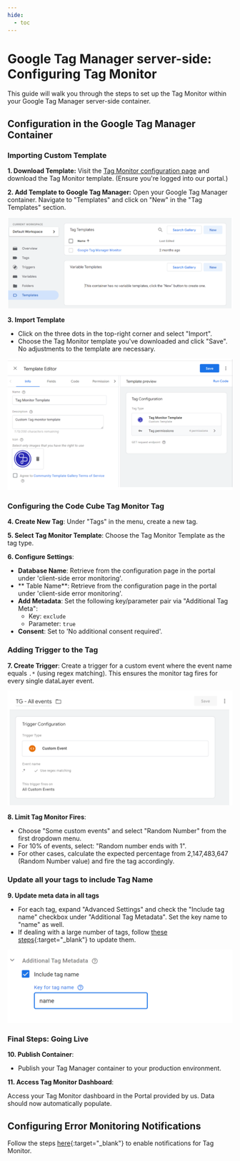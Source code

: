```yaml
---
hide:
  - toc
---
```


# Google Tag Manager server-side: Configuring Tag Monitor

This guide will walk you through the steps to set up the Tag Monitor within your Google Tag Manager server-side container.

## Configuration in the Google Tag Manager Container

### Importing Custom Template

**1. Download Template:** Visit the [Tag Monitor configuration page](https://portal.code-cube.io/tag_monitor_config) and download the Tag Monitor template. (Ensure you're logged into our portal.)

**2. Add Template to Google Tag Manager:** Open your Google Tag Manager container. Navigate to "Templates" and click on "New" in the "Tag Templates" section.

![Add Template](../images/import-temp.png)

**3. Import Template**

- Click on the three dots in the top-right corner and select "Import".
- Choose the Tag Monitor template you've downloaded and click "Save". No adjustments to the template are necessary.
  
![Import Template](../images/temp-editor.png)

### Configuring the Code Cube Tag Monitor Tag

**4. Create New Tag**: Under "Tags" in the menu, create a new tag.

**5. Select Tag Monitor Template**: Choose the Tag Monitor Template as the tag type.  

**6. Configure Settings**: 

- **Database Name**: Retrieve from the configuration page in the portal under 'client-side error monitoring'.
- ** Table Name**: Retrieve from the configuration page in the portal under 'client-side error monitoring'.
- **Add Metadata**: Set the following key/parameter pair via "Additional Tag Meta":
     - Key: `exclude`
     - Parameter: `true`
- **Consent**: Set to 'No additional consent required'.  

### Adding Trigger to the Tag

**7. Create Trigger**: Create a trigger for a custom event where the event name equals `.*` (using regex matching). This ensures the monitor tag fires for every single dataLayer event.  

![Add Trigger](../images/add-trigger.png)

**8. Limit Tag Monitor Fires**:  

- Choose "Some custom events" and select "Random Number" from the first dropdown menu.
- For 10% of events, select: "Random number ends with 1".
- For other cases, calculate the expected percentage from 2,147,483,647 (Random Number value) and fire the tag accordingly.

### Update all your tags to include Tag Name

**9. Update meta data in all tags**

- For each tag, expand "Advanced Settings" and check the "Include tag name" checkbox under "Additional Tag Metadata". Set the key name to "name" as well.
- If dealing with a large number of tags, follow [these steps](z-tag-bulk-edit.md){:target="_blank"} to update them.

![Add Metadata](../images/add-metadata.png)

### Final Steps: Going Live

**10. Publish Container**:  

- Publish your Tag Manager container to your production environment.

**11. Access Tag Monitor Dashboard**:  

Access your Tag Monitor dashboard in the Portal provided by us. Data should now automatically populate.

## Configuring Error Monitoring Notifications
Follow the steps [here](../notifications.md){:target="_blank"} to enable notifications for Tag Monitor.
